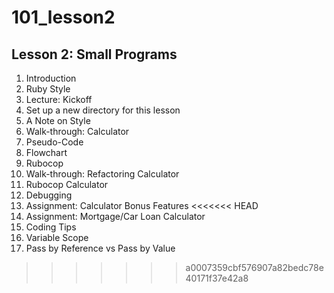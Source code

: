 # 101_lesson2

## Lesson 2: Small Programs
1.  Introduction
2.  Ruby Style
3.  Lecture: Kickoff
4.  Set up a new directory for this lesson
5.  A Note on Style
6.  Walk-through: Calculator
7.  Pseudo-Code
8.  Flowchart
9.  Rubocop
10. Walk-through: Refactoring Calculator
11. Rubocop Calculator
12. Debugging
13. Assignment: Calculator Bonus Features
<<<<<<< HEAD
14. Assignment: Mortgage/Car Loan Calculator
15. Coding Tips
16. Variable Scope
17. Pass by Reference vs Pass by Value
>>>>>>> a0007359cbf576907a82bedc78e40171f37e42a8
